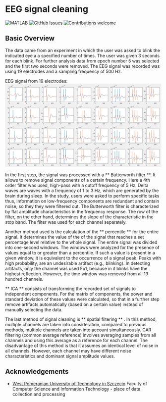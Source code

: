 # EEG signal cleaning

![MATLAB](https://img.shields.io/badge/MATLAB-R2021b-blue.svg)
[![GitHub Issues](https://img.shields.io/github/issues/mateuszschab/EEG-signal-cleaning.svg)](https://github.com/mateuszschab/EEG-signal-cleaning/issues)
![Contributions welcome](https://img.shields.io/badge/contributions-welcome-orange.svg)

## Basic Overview

The data came from an experiment in which the user was asked to blink the indicated eye a 
a specified number of times. The user was given 3 seconds for each blink. For further analysis 
data from epoch number 5 was selected and the first two seconds were removed. The EEG signal was recorded 
was using 19 electrodes and a sampling frequency of 500 Hz.

EEG signal from 19 electrodes:
![Map1](https://github.com/mateuszschab/EEG-blink-recognition/blob/main/img_project/EEG_signal.PNG)

In the first step, the signal was processed with a ** Butterworth filter **. It allows 
to remove signal components of a certain frequency. Here a 4th order filter was used, 
high-pass with a cutoff frequency of 5 Hz. Delta waves are waves with a frequency of 1 to 3 Hz, which 
are generated by the brain during sleep. In the study, users were asked to perform specific tasks 
thus, information on low-frequency components are redundant and contain noise, so they 
they were filtered out. The Butterworth filter is characterized by flat amplitude characteristics in the 
frequency response. The row of the filter, on the other hand, determines the slope of the characteristic in the stop band.
The filter was used for each channel separately.

Another method used is the calculation of the ** percentile ** for the entire signal. It determines the value of the 
of the signal that reaches a set percentage level relative to the whole signal. The entire signal 
was divided into one-second windows. The windows were analyzed for the presence of 
values equal to or greater than a percentile. If such a value is present in a given window, it is 
equivalent to the occurrence of a signal peak. Peaks with high probability, are an 
undesirable artifact (e.g., blinking). In detecting artifacts, only the channel was used 
Fp1, because in it blinks have the highest reflection. However, the time window was 
removed from all 19 hundred channels.

** ICA ** consists of transforming the recorded set of signals to independent components. 
For the matrix of components, the power and standard deviation of these values were calculated, so that in a 
further step remove artifacts automatically (based on a certain value) instead of 
manually selecting the data.

The last method of signal cleaning is ** spatial filtering ** . In this method, multiple channels are taken into 
consideration, compared to previous methods, multiple channels are taken into account simultaneously. CAR filtering 
(common average reference) involves averaging samples from all channels and using this 
average as a reference for each channel. The disadvantage of this method is that it assumes an identical level of 
noise in all channels. However, each channel may have different 
noise characteristics and dominant signal amplitude values. 

**Acknowledgements**
---

+ [West Pomeranian University of Technology in Szczecin](https://www.wi.zut.edu.pl/en/) Faculty of Computer Science and Information Technology - place of data collection and processing